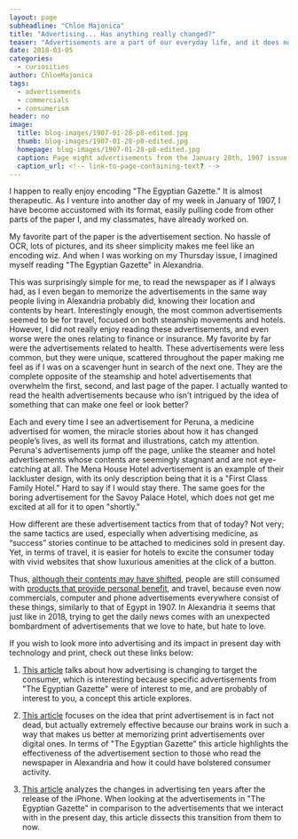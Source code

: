 ```yaml
---
layout: page
subheadline: "Chloe Majonica"
title: "Advertising... Has anything really changed?"
teaser: "Advertisements are a part of our everyday life, and it does not seem that much has changed since 1907 Alexandria."
date: 2018-03-05
categories:
  - curiosities
author: ChloeMajonica
tags:
  - advertisements
  - commercials
  - consumerism
header: no
image:
  title: blog-images/1907-01-28-p8-edited.jpg
  thumb: blog-images/1907-01-28-p8-edited.jpg
  homepage: blog-images/1907-01-28-p8-edited.jpg
  caption: Page eight advertisements from the January 28th, 1907 issue of "The Egyptian Gazette"
  caption_url: <!-- link-to-page-containing-text? -->
---
```

I happen to really enjoy encoding "The Egyptian Gazette." It is almost therapeutic. As I venture into another day of my week in January of 1907, I have become accustomed with its format, easily pulling code from other parts of the paper I, and my classmates, have already worked on.

My favorite part of the paper is the advertisement section. No hassle of OCR, lots of pictures, and its sheer simplicity makes me feel like an encoding wiz. And when I was working on my Thursday issue, I imagined myself reading "The Egyptian Gazette" in Alexandria.

This was surprisingly simple for me, to read the newspaper as if I always had, as I even began to memorize the advertisements in the same way people living in Alexandria probably did, knowing their location and contents by heart. Interestingly enough, the most common advertisements seemed to be for travel, focused on both steamship movements and hotels. However, I did not really enjoy reading these advertisements, and even worse were the ones relating to finance or insurance. My favorite by far were the advertisements related to health. These advertisements were less common, but they were unique, scattered throughout the paper making me feel as if I was on a scavenger hunt in search of the next one. They are the complete opposite of the steamship and hotel advertisements that overwhelm the first, second, and last page of the paper. I actually wanted to read the health advertisements because who isn’t intrigued by the idea of something that can make one feel or look better?

Each and every time I see an advertisement for Peruna, a medicine advertised for women, the miracle stories about how it has changed people’s lives, as well its format and illustrations, catch my attention. Peruna's advertisements jump off the page, unlike the steamer and hotel advertisements whose contents are seemingly stagnant and are not eye-catching at all. The Mena House Hotel advertisement is an example of their lackluster design, with its only description being that it is a "First Class Family Hotel." Hard to say if I would stay there. The same goes for the boring advertisement for the Savoy Palace Hotel, which does not get me excited at all for it to open "shortly."

How different are these advertisement tactics from that of today? Not very; the same tactics are used, especially when advertising medicine, as “success” stories continue to be attached to medicines sold in present day. Yet, in terms of travel, it is easier for hotels to excite the consumer today with vivid websites that show luxurious amenities at the click of a button.

Thus, [although their contents may have shifted](https://dig-eg-gaz.github.io/curiosities/the-evolution-of-cigarette-advertising/), people are still consumed with [products that provide personal benefit](https://dig-eg-gaz.github.io/curiosities/nunez-blogpost/), and travel, because even now commercials, computer and phone advertisements everywhere consist of these things, similarly to that of Egypt in 1907. In Alexandria it seems that just like in 2018, trying to get the daily news comes with an unexpected bombardment of advertisements that we love to hate, but hate to love.

If you wish to look more into advertising and its impact in present day with technology and print, check out these links below:
1. [This article](http://www.businessinsider.com/technology-is-radically-changing-the-advertising-business--and-the-consequences-are-profound-2014-9) talks about how advertising is changing to target the consumer, which is interesting because specific advertisements from "The Egyptian Gazette" were of interest to me, and are probably of interest to you, a concept this article explores.

2. [This article](https://businesstown.com/magazine-newspaper-direct-mail-advertising-still-work) focuses on the idea that print advertisement is in fact not dead, but actually extremely effective because our brains work in such a way that makes us better at memorizing print advertisements over digital ones. In terms of "The Egyptian Gazette" this article highlights the effectiveness of the advertisement section to those who read the newspaper in Alexandria and how it could have bolstered consumer activity.

3. [This article](https://www.forbes.com/sites/forbesagencycouncil/2017/08/15/10-years-on-the-iphones-impact-on-advertising/#355d49218fb7) analyzes the changes in advertising ten years after the release of the iPhone. When looking at the advertisements in "The Egyptian Gazette" in comparison to the advertisements that we interact with in the present day, this article dissects this transition from them to now.
